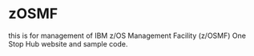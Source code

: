 # zOSMF
this is for management of IBM z/OS Management Facility (z/OSMF) One Stop Hub website and sample code.
